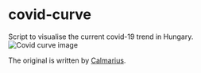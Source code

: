 # covid-curve
Script to visualise the current covid-19 trend in Hungary.
![Covid curve image](https://i.imgur.com/XaZGu7U.png)

The original is written by [Calmarius](https://github.com/Calmarius).
